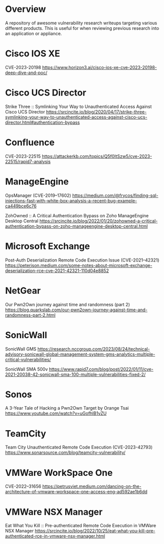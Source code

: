 # Overview

A repository of awesome vulnerability research writeups targeting various different products. This is useful for when reviewing previous research into an application or appliance.

# Cisco IOS XE

CVE-2023-20198
https://www.horizon3.ai/cisco-ios-xe-cve-2023-20198-deep-dive-and-poc/

# Cisco UCS Director

Strike Three :: Symlinking Your Way to Unauthenticated Access Against Cisco UCS Director
https://srcincite.io/blog/2020/04/17/strike-three-symlinking-your-way-to-unauthenticated-access-against-cisco-ucs-director.html#authentication-bypass

# Confluence

CVE-2023-22515
https://attackerkb.com/topics/Q5f0ItSzw5/cve-2023-22515/rapid7-analysis

# ManageEngine

OpsManager (CVE-2019–17602)
https://medium.com/@frycos/finding-sql-injections-fast-with-white-box-analysis-a-recent-bug-example-ca449bce6c76

ZohOwned :: A Critical Authentication Bypass on Zoho ManageEngine Desktop Central
https://srcincite.io/blog/2022/01/20/zohowned-a-critical-authentication-bypass-on-zoho-manageengine-desktop-central.html

# Microsoft Exchange

Post-Auth Deserialization Remote Code Execution Issue (CVE-2021–42321) https://peterjson.medium.com/some-notes-about-microsoft-exchange-deserialization-rce-cve-2021-42321-110d04e8852

# NetGear

Our Pwn2Own journey against time and randomness (part 2)
https://blog.quarkslab.com/our-pwn2own-journey-against-time-and-randomness-part-2.html

# SonicWall

SonicWall GMS
https://research.nccgroup.com/2023/08/24/technical-advisory-sonicwall-global-management-system-gms-analytics-multiple-critical-vulnerabilities/

SonicWall SMA 500v
https://www.rapid7.com/blog/post/2022/01/11/cve-2021-20038-42-sonicwall-sma-100-multiple-vulnerabilities-fixed-2/

# Sonos

A 3-Year Tale of Hacking a Pwn2Own Target by Orange Tsai
https://www.youtube.com/watch?v=uGofhlB1vZU

# TeamCity

Team City Unauthenticated Remote Code Execution (CVE-2023-42793)
https://www.sonarsource.com/blog/teamcity-vulnerability/

# VMWare WorkSpace One

CVE-2022–31656 https://petrusviet.medium.com/dancing-on-the-architecture-of-vmware-workspace-one-access-eng-ad592ae1b6dd

# VMWare NSX Manager

Eat What You Kill :: Pre-authenticated Remote Code Execution in VMWare NSX Manager
https://srcincite.io/blog/2022/10/25/eat-what-you-kill-pre-authenticated-rce-in-vmware-nsx-manager.html
